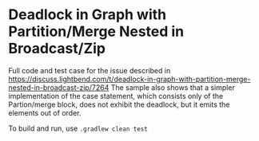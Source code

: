 # Deadlock in Graph with Partition/Merge Nested in Broadcast/Zip

Full code and test case for the issue described in https://discuss.lightbend.com/t/deadlock-in-graph-with-partition-merge-nested-in-broadcast-zip/7264
The sample also shows that a simpler implementation of the case statement, which consists only of the Partion/merge block, does not exhibit the deadlock, but it emits the elements out of order. 

To build and run, use `.gradlew clean test`
